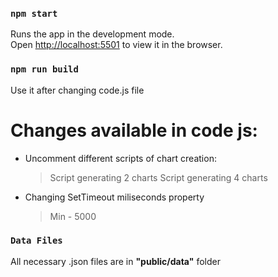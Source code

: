 ### `npm start`

Runs the app in the development mode.\
Open [http://localhost:5501](http://localhost:5501) to view it in the browser.


### `npm run build`

Use it after changing code.js file 


# Changes available in code js: 

* Uncomment different scripts of chart creation: 
  > Script generating 2 charts
  > Script generating 4 charts
* Changing SetTimeout miliseconds property
  > Min - 5000


### `Data Files`

All necessary .json files are in **"public/data"** folder